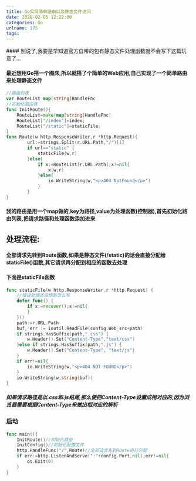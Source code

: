 ```yaml
---
title: Go实现简单路由以及静态文件访问
date: 2020-02-05 12:22:00
categories: Go
urlname: 175
tags:
---
```

<!--markdown-->#### 别说了,我要是早知道官方自带的包有静态文件处理函数就不会写下这篇玩意了...



#### 最近想用Go搭一个图床,所以就搭了个简单的Web应用,自己实现了一个简单路由来处理静态文件

```go
//路由列表
var RouteList map[string]HandleFnc
//初始化路由表
func InitRoute(){
	RouteList=make(map[string]HandleFnc)
	RouteList["/index"]=index;
	RouteList["/static"]=staticFile;
}
func Route(w http.ResponseWriter,r *http.Request){
		url:=strings.Split(r.URL.Path,"/")[1]
		if url=="static" {
			staticFile(w,r)
		}else{
			if x:=RouteList[r.URL.Path];x!=nil{
				x(w,r)
			}else{
				io.WriteString(w,"<p>404 NotFound</p>")
			}
		}
}
```

#### 我的路由是用一个map做的,key为路径,value为处理函数(控制器),首先初始化路由列表,把请求路径和处理函数添加进来

## 处理流程:

#### 全部请求先转到Route函数,如果是静态文件(/static)的话会直接分配给staticFile()函数,其它请求再分配到相应的函数去处理



#### 下面是staticFile函数

```go
func staticFile(w http.ResponseWriter,r *http.Request) {
    //错误处理还没想到怎么写
	defer func() {
		if x:=recover();x!=nil{
		}
	}()
	path:=r.URL.Path
	buf, err := ioutil.ReadFile(config.Web_src+path)
	if strings.HasSuffix(path,".css") {
		w.Header().Set("Content-Type","text/css")
	}else if strings.HasSuffix(path,".js") {
		w.Header().Set("Content-Type", "text/js")
	}
	if err!=nil{
		io.WriteString(w,"<p>404 NOT FOUND</p>")
	}
	io.WriteString(w,string(buf))
}
```

##### 如果请求路径是以.css和.js结尾,那么便把Content-Type设置成相对应的,因为浏览器需要根据Content-Type来做出相对应的解析



### 启动

```go
func main(){
	InitRoute()//初始化路由
	InitConfig()//初始化配置文件
	http.HandleFunc("/",Route)//全部请求先到Route进行分配
	if err:=http.ListenAndServe(":"+config.Port,nil);err!=nil{
		os.Exit(0)
	}
}
```

